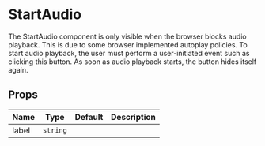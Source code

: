 <!--
!!!! Autogenerated File !!!!
This file was created by @livekit/components-docs-gen and should not be changed manually.
The contents of this file can be replaced at any time which would lead to the loss of all manual changes.
-->

# StartAudio

The StartAudio component is only visible when the browser blocks audio playback. This is due to some browser implemented autoplay policies. To start audio playback, the user must perform a user-initiated event such as clicking this button. As soon as audio playback starts, the button hides itself again.


## Props

| Name | Type | Default | Description |
| --- | --- | --- | --- |
| label | `string` |  |  |

